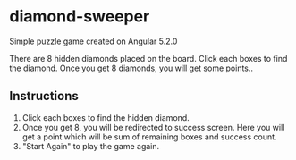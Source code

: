 # diamond-sweeper

Simple puzzle game created on Angular 5.2.0

There are 8 hidden diamonds placed on the board. Click each boxes to find the diamond. Once you get 8 diamonds, you will get some points..

## Instructions

1. Click each boxes to find the hidden diamond.
2. Once you get 8, you will be redirected to success screen. Here you will get a point which will be sum of remaining boxes and success count.
3. "Start Again" to play the game again.
